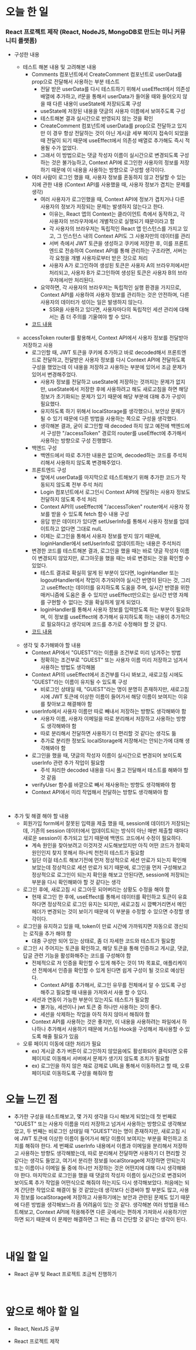 # 오늘 한 일

### React 프로젝트 제작 (React, NodeJS, MongoDB로 만드는 미니 커뮤니티 플랫폼)

- 구성한 내용

  - 테스트 해본 내용 및 고려해본 내용
    - Comments 컴포넌트에서 CreateComment 컴포넌트로 userData를 prop으로 전달해서 사용하는 부분 테스트
      - 전달 받은 userData를 다시 테스트하기 위해서 useEffect에서 의존성 배열에 추가하고, if문을 통해서 userData가 들어올 때와 들어오지 않을 때 다른 내용이 useState에 저장되도록 구성
      - useState에 저장된 내용을 댓글의 사용자 이름에서 보여주도록 구성
      - 테스트해본 결과 실시간으로 반영되지 않는 것을 확인
      - CreateComment 컴포넌트에 userData를 prop으로 전달하고 있지만 이 경우 항상 전달하는 것이 아닌 게시글 세부 페이지 접속이 되었을 때 전달이 되기 때문에 useEffect에서 의존성 배열로 추가해도 즉시 적용될 수가 없었다.
      - 그래서 이 방법으로는 댓글 작성자 이름이 실시간으로 변경되도록 구성하는 것은 불가능하고, Context API에 로그인한 사용자의 정보를 저장하기 때문에 이 내용을 사용하는 방향으로 구성할 생각이다.
    - 여러 사람이 로그인 했을 때, 사용자 정보를 혼동하지 않고 전달할 수 있는 지에 관한 내용 (Context API를 사용했을 때, 사용자 정보가 겹치는 문제를 생각)
      - 여러 사용자가 로그인했을 때, Context API에 정보가 겹치거나 다른 사용자의 정보가 저장되는 문제는 발생하지 않는다고 한다.
        - 이유는, React 앱의 Context는 클라이언트 측에서 동작하고, 각 사용자의 브라우저에서 개별적으로 실행되기 때문이라고 함
        - 각 사용자의 브라우저는 독립적인 React 앱 인스턴스를 가지고 있고, 그 인스턴스 내의 Context API도 그 사용자만의 데이터를 관리
        - 서버 측에서 JWT 토큰을 생성하고 쿠키에 저장한 후, 이를 프론트엔드로 전송하여 Context API를 통해 관리하는 구조라면, 서버는 각 요청을 개별 사용자로부터 받은 것으로 처리
        - 사용자 A가 로그인하여 생성된 토큰은 사용자 A의 브라우저에서만 처리되고, 사용자 B가 로그인하여 생성된 토큰은 사용자 B의 브라우저에서만 처리된다.
      - 요약하면, 각 사용자의 브라우저는 독립적인 실행 환경을 가지므로, Context API를 사용하여 사용자 정보를 관리하는 것은 안전하며, 다른 사용자의 데이터가 섞이는 일은 발생하지 않는다.
        - SSR을 사용하고 있다면, 사용자마다의 독립적인 세션 관리에 대해서는 좀 더 주의를 기울여야 할 수 있다.
    - [코드 내용](https://github.com/jeongsangtae/mini-community-platform/commit/6b8bf58f9cde6b4e637b512522b0dac07dea9fd1)

  <br />

  - accessToken router를 활용해서, Context API에서 사용자 정보를 전달받아 저장하고 사용
    - 로그인할 때, JWT 토큰을 쿠키에 추가하고 바로 decoded해서 프론트엔드로 전달하고, 전달받은 사용자 정보를 다시 Context API에 전달하도록 구성을 했었는데 이 내용을 저장하고 사용하는 부분에 있어서 조금 문제가 있어서 변경해주었다.
      - 사용자 정보를 전달하고 useState에 저장하는 것까지는 문제가 없지만, useState에서 저장한 후에 사용하려고 해도 새로고침을 하면 해당 정보가 초기화되는 문제가 있기 때문에 해당 부분에 대해 추가 구성이 필요했다.
      - 유지하도록 하기 위해서 localStorage를 생각했으나, 보안상 문제가 될 수 있기 때문에 다른 방법을 사용하는 쪽으로 구성을 생각했다.
      - 생각해본 결과, 굳이 로그인할 때 decoded 하지 않고 예전에 백엔드에서 구성한 "/accessToken" 경로의 router를 useEffect에 추가해서 사용하는 방향으로 구성 진행했다.
    - 백엔드 구성
      - 백엔드에서 따로 추가한 내용은 없으며, decoded하는 코드를 주석처리해서 사용하지 않도록 변경해주었다.
    - 프론트엔드 구성
      - 앞에서 userData를 마지막으로 테스트해보기 위해 추가한 코드가 작동되지 않도록 전부 주석 처리
      - Login 컴포넌트에서 로그인시 Context API에 전달하는 사용자 정보도 전달하지 않도록 주석 처리
      - Context API의 useEffect에 "/accessToken" router에서 사용자 정보를 받을 수 있도록 fetch 함수 내용 구성
      - 응답 받은 데이터가 있다면 setUserInfo를 통해서 사용자 정보를 업데이트하고 없다면 그대로 nulL
      - 이제는 로그인을 통해서 사용자 정보를 받지 않기 때문에, loginHandler에서 setUserInfo로 업데이트하는 내용은 주석처리
    - 변경한 코드를 테스트해본 결과, 로그인을 했을 때는 바로 댓글 작성자 이름이 변경되지 않았지만, 로그아웃을 했을 때는 바로 변경되는 것을 확인할 수 있었다.
      - 테스트 결과로 확실히 알게 된 부분이 있다면, loginHandler 또는 logoutHandler에서 작업이 추가되어야 실시간 반영이 된다는 것, 그리고 useEffect는 데이터를 유지하도록 도움을 주며, 실시간 반영을 위한 매커니즘에 도움은 줄 수 있지만 useEffect만으로는 실시간 반영 자체를 구현할 수 없다는 것을 확실하게 알게 되었다.
      - loginHandler를 통해서 사용자 정보를 입력받도록 하는 부분이 필요하며, 이 정보를 useEffect에 추가해서 유지하도록 하는 내용이 추가적으로 필요하다고 생각되며 코드를 추가로 수정해야 할 것 같다.
    - [코드 내용](https://github.com/jeongsangtae/mini-community-platform/commit/90380788fad2b1dd2a0e7afc355e56140da25601)

  <br>

  - 생각 및 추가해봐야 할 내용
    - Context API에서 "GUEST"라는 이름을 조건부로 미리 넘겨주는 방법
      - 정확히는 조건부로 "GUEST" 또는 사용자 이름 미리 저장하고 넘겨서 사용하는 방법도 생각해봄
    - Context API의 useEffect에서 조건부를 다시 봐보고, 새로고침 시에도 "GUEST"라는 이름이 유지될 수 있도록 구성
      - 비로그인 상태일 때, "GUEST"라는 명이 분명히 존재하지만, 새로고침 시에 JWT 토큰에 이상한 이름이 들어가서 해당 이름이 보여지는 이유를 찾아보고 해결해야 함
    - userInfo에서 사용자 이름만 따로 빼내서 저장하는 방향도 생각해봐야 함
      - 사용자 이름, 사용자 이메일을 따로 분리해서 저장하고 사용하는 방향도 생각해봐야 함
      - 따로 분리해서 전달하면 사용하기 더 편리할 것 같다는 생각도 듦
      - 추가로 분리한 정보도 localStorage에 저장해서는 안되는가에 대해 생각해봐야 함
    - 로그인을 했을 때, 댓글의 작성자 이름이 실시간으로 변경되어 보이도록 userInfo 관련 추가 작업이 필요함
      - 주석 처리한 decoded 내용을 다시 풀고 전달해서 테스트를 해봐야 할 것 같음
    - verifyUser 함수를 바깥으로 빼서 재사용하는 방향도 생각해봐야 함
    - Context API에서 미리 작업해서 전달하는 방향도 생각해봐야 함

<br />

- 추가 및 해결 해야 할 내용
  - 회원가입 form에서 잘못된 입력을 제출 했을 때, session에 데이터가 저장되는데, 기존의 session 데이터에서 업데이트되는 방식이 아닌 매번 제출할 때마다 새로운 session이 추가되고 있기 때문에 백엔드 코드에서 수정이 필요하다.
    - 계속 원인을 찾아보려고 이것저것 시도해보았지만 아직 어떤 코드가 정확히 원인인지 찾지 못해서 하나씩 천천히 테스트가 필요함
    - 일단 이걸 테스트 해보기전에 먼저 정상적으로 세션 만료가 되는지 확인해보았는데 정상적으로 세션 만료가 되기 때문에, 로그인을 먼저 구성해보고 정상적으로 로그인이 되는지 확인을 해보고 안된다면, session에 저장되는 부분을 다시 확인해봐야 할 것 같다는 생각
  - 로그인 후에, 새로고침 시 로그아웃 되어버리는 상황도 수정을 해야 함
    - 현재 로그인 한 후에, useEffect를 통해서 데이터를 확인하고 토큰이 유효하다면 정상적으로 로그인 유지는 되지만, 새로고침 시 깜빡거리면서 메인헤더가 변경되는 것이 보이기 때문에 이 부분을 수정할 수 있으면 수정할 생각이다.
  - 로그인을 유지하고 있을 때, token이 만료 시간에 가까워지면 자동으로 갱신되는 로직을 추가 해야 함
    - 대충 구성만 되어 있는 상태로, 좀 더 자세한 코드와 테스트가 필요함
  - 로그인 시 주어지는 토큰을 확인하고, 해당 토큰을 통해 인증하고 게시글, 댓글, 답글 관련 기능을 활성화해주는 코드를 구성해야 함
    - 전체적으로 저 인증을 확인할 수 있게 해주는 것이 1차 목표로, 애플리케이션 전체에서 인증을 확인할 수 있게 된다면 쉽게 구성이 될 것으로 예상된다.
      - Context API를 추가해서, 로그인 유무를 전체에서 알 수 있도록 구성해주고 필요할 때 내용을 가져와서 사용 할 수 있다.
    - 세션과 연동이 가능한 부분이 있는지도 테스트가 필요함
      - 불가능, 세션이나 jwt 토큰 중 하나만 사용하는 것이 좋다.
      - 세션을 삭제하는 작업을 아직 하지 않아서 해줘야 함
    - Context API를 사용하는 것은 좋지만, 이 내용을 사용하려는 파일에서 하나하나 추가해서 사용하기 때문에 커스텀 Hook을 구성해서 재사용할 수 있도록 해줄 필요가 있음
  - 오류 페이지 이동에 대한 처리가 필요
    - ex) 게시글 추가 버튼이 로그인하지 않았음에도 활성화되어 클릭되면 오류 페이지로 이동해서 서버에서 문제가 생기지 않도록 조치가 필요함
    - ex) 로그인을 하지 않은 채로 강제로 URL을 통해서 이동하려고 할 때, 오류 페이지로 이동하도록 구성을 해줘야 함

# 오늘 느낀 점

- 추가한 구성을 테스트해보고, 몇 가지 생각을 다시 해보게 되었는데 첫 번째로 "GUEST" 또는 사용자 이름을 미리 저장하고 넘겨서 사용하는 방향으로 생각해보았고, 두 번째는 비로그인 상태일 때 "GUEST"라는 명이 존재하지만, 새로고침 시에 JWT 토큰에 이상한 이름이 들어가서 해당 이름이 보여지는 부분을 확인하고 조치를 해줘야 한다. 세 번째로 userInfo 내용에서 이름과 이메일을 분리해서 저장하고 사용하는 방향도 생각해봤는데, 따로 분리해서 전달하면 사용하기 더 편리할 것 같다는 생각도 들었고, 여기서 분리한 정보를 localStorage에 저장하면 안되는지 또는 이름이나 이메일 둘 중에 하나만 저장하는 것은 어떤지에 대해 다시 생각해봐야 한다. 마지막으로 로그인을 했을 때 댓글의 작성자 이름이 실시간으로 변경되어 보이도록 추가 작업을 어떤식으로 해줘야 하는지도 다시 생각해보았다. 처음에는 되게 간단한 작업으로 해결이 될 것 같았는데 생각보다 신경써야 할 부분도 많고, 사용자 정보를 localStorage에 저장하고 사용하기에는 보안과 관련된 문제도 있기 때문에 다른 방법을 생각해보느라 좀 어려움이 있는 것 같다. 생각해본 여러 방법을 테스트해보고, Context API에 적용해주면 다른 곳에서는 편하게 가져와서 사용하기만 하면 되기 때문에 이 문제만 해결하면 그 뒤는 좀 더 간단할 것 같다는 생각이 된다.

<br />

# 내일 할 일

- React 공부 및 React 프로젝트 조금씩 진행하기

<br />

# 앞으로 해야 할 일

- React, NextJS 공부

- React 프로젝트 제작
